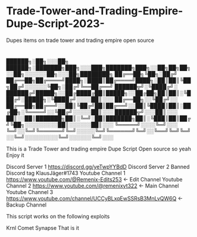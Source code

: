 # Trade-Tower-and-Trading-Empire-Dupe-Script-2023-
Dupes items on trade tower and trading empire open source 



# 
██████╗░██╗░░░██╗  ██████╗░███████╗███╗░░░███╗███████╗███╗░░██╗██╗██╗░░██╗░░░░░░██╗░░░██╗████████╗
██╔══██╗╚██╗░██╔╝  ██╔══██╗██╔════╝████╗░████║██╔════╝████╗░██║██║╚██╗██╔╝░░░░░░╚██╗░██╔╝╚══██╔══╝
██████╦╝░╚████╔╝░  ██████╔╝█████╗░░██╔████╔██║█████╗░░██╔██╗██║██║░╚███╔╝░█████╗░╚████╔╝░░░░██║░░░
██╔══██╗░░╚██╔╝░░  ██╔══██╗██╔══╝░░██║╚██╔╝██║██╔══╝░░██║╚████║██║░██╔██╗░╚════╝░░╚██╔╝░░░░░██║░░░
██████╦╝░░░██║░░░  ██║░░██║███████╗██║░╚═╝░██║███████╗██║░╚███║██║██╔╝╚██╗░░░░░░░░░██║░░░░░░██║░░░
╚═════╝░░░░╚═╝░░░  ╚═╝░░╚═╝╚══════╝╚═╝░░░░░╚═╝╚══════╝╚═╝░░╚══╝╚═╝╚═╝░░╚═╝░░░░░░░░░╚═╝░░░░░░╚═╝░░░
 
This is a Trade Tower and trading empire Dupe Script Open source so yeah Enjoy it 
 
Discord Server 1 https://discord.gg/yeTwpYYBdD
Discord Server 2 Banned 
Discord tag KlausJäger#1743 
Youtube Channel 1 https://www.youtube.com/@Remenix-Edits253 <- Edit Channel 
Youtube Channel 2 https://www.youtube.com/@remenixyt322 <- Main Channel 
Youtube Channel 3 https://www.youtube.com/channel/UCCyBLxqEwSSRsB3MnLvQW6Q <- Backup Channel 
 
This script works on the following exploits 
 
Krnl Comet Synapse That is it 
 
